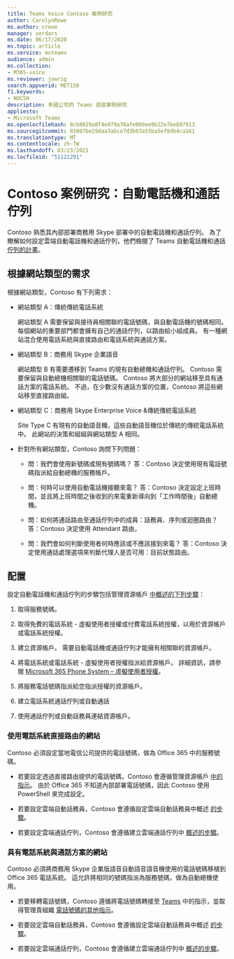 ```yaml
---
title: Teams Voice Contoso 案例研究
author: CarolynRowe
ms.author: crowe
manager: serdars
ms.date: 06/17/2020
ms.topic: article
ms.service: msteams
audience: admin
ms.collection:
- M365-voice
ms.reviewer: jowrig
search.appverid: MET150
f1.keywords:
- NOCSH
description: 多國公司的 Teams 語音案例研究
appliesto:
- Microsoft Teams
ms.openlocfilehash: 0cb8029a8f4e979a76afe069ee9b22e7be897913
ms.sourcegitcommit: 01087be29daa3abce7d3b03a55ba5ef8db4ca161
ms.translationtype: MT
ms.contentlocale: zh-TW
ms.lasthandoff: 03/23/2021
ms.locfileid: "51121291"
---
```

# <a name="contoso-case-study-auto-attendants-and-call-queues"></a>Contoso 案例研究：自動電話機和通話佇列

Contoso 熟悉其內部部署商務用 Skype 部署中的自動電話機和通話佇列。 為了瞭解如何設定雲端自動電話機和通話佇列，他們檢閱了 Teams 自動電話機和通話 [佇列的計畫](plan-auto-attendant-call-queue.md)。

## <a name="requirements-depending-on-site-type"></a>根據網站類型的需求

根據網站類型，Contoso 有下列需求：

- 網站類型 A：傳統傳統電話系統 

  網站類型 A 需要保留與接待員相關聯的電話號碼，與自動電話機的號碼相同。 每個網站的重要部門都會擁有自己的通話佇列，以路由給小組成員。 有一種網站混合使用電話系統與直接路由和電話系統與通話方案。  

- 網站類型 B：商務用 Skype 企業語音 

  網站類型 B 有需要遷移到 Teams 的現有自動總機和通話佇列。 Contoso 需要保留與自動總機相關聯的電話號碼。 Contoso 將大部分的網站移至具有通話方案的電話系統。 不過，在少數沒有通話方案的位置，Contoso 將這些網站移至直接路由組。  

- 網站類型 C：商務用 Skype Enterprise Voice &傳統傳統電話系統 

  Site Type C 有現有的自動語音機，這些自動語音機位於傳統的傳統電話系統中。 此網站的決策和組組與網站類型 A 相同。   

- 針對所有網站類型，Contoso 詢問下列問題：

  - 問：我們會使用新號碼或現有號碼嗎？ 
    答：Contoso 決定使用現有電話號碼指派給自動總機的服務帳戶。 

  - 問：何時可以使用自動電話機接聽來電？ 
    答：Contoso 決定設定上班時間，並且將上班時間之後收到的來電重新導向到「工作時間後」自動總機。  

  - 問：如何將通話路由至通話佇列中的成員：話務員、序列或迴圈路由？ 
    答：Contoso 決定使用 Attendant 路由， 

  - 問：我們會如何判斷使用者何時應該或不應該接到來電？ 
    答：Contoso 決定使用通話處理選項來判斷代理人是否可用：目前狀態路由。 


## <a name="configuration"></a>配置

設定自動電話機和通話佇列的步驟包括管理資源帳戶 [中概述的下列步驟](manage-resource-accounts.md)： 

1. 取得服務號碼。 

2. 取得免費的電話系統 - 虛擬使用者授權或付費電話系統授權，以用於資源帳戶或電話系統授權。

3. 建立資源帳戶。 需要自動電話機或通話佇列才能擁有相關聯的資源帳戶。 

4. 將電話系統或電話系統 - 虛擬使用者授權指派給資源帳戶。 詳細資訊，請參閱 [Microsoft 365 Phone System – 虛擬使用者授權](./teams-add-on-licensing/virtual-user.md)。

5. 將服務電話號碼指派給您指派授權的資源帳戶。 

6. 建立電話系統通話佇列或自動通話 

7. 使用通話佇列或自動話務員連結資源帳戶。 


### <a name="sites-with-phone-system-with-direct-routing"></a>使用電話系統直接路由的網站 

Contoso 必須設定當地電信公司提供的電話號碼，做為 Office 365 中的服務號碼。 

- 若要設定透過直接路由提供的電話號碼，Contoso 會遵循管理資源帳戶 [中的指示](manage-resource-accounts.md)。 由於 Office 365 不知道內部部署電話號碼，因此 Contoso 使用 PowerShell 來完成設定。   

- 若要設定雲端自動話務員，Contoso 會遵循設定雲端自動話務員中概述 [的步驟](create-a-phone-system-auto-attendant.md)。 

- 若要設定雲端通話佇列，Contoso 會遵循建立雲端通話佇列中 [概述的步驟](create-a-phone-system-call-queue.md)。  


### <a name="sites-with-phone-system-with-calling-plan"></a>具有電話系統與通話方案的網站

Contoso 必須將商務用 Skype 企業版語音自動語音語音機使用的電話號碼移植到 Office 365 電話系統。 這允許將相同的號碼指派為服務號碼，做為自動總機使用。 

- 若要移轉電話號碼，Contoso 遵循將電話號碼轉接至 [Teams](./phone-number-calling-plans/transfer-phone-numbers-to-teams.md) 中的指示，並取得管理貴組織 [電話號碼的其他指示](./manage-phone-numbers-for-your-organization/manage-phone-numbers-for-your-organization.md)。

- 若要設定雲端自動話務員，Contoso 會遵循設定雲端自動話務員中概述 [的步驟](create-a-phone-system-auto-attendant.md)。

-  若要設定雲端通話佇列，Contoso 會遵循建立雲端通話佇列中 [概述的步驟](create-a-phone-system-call-queue.md)。  

